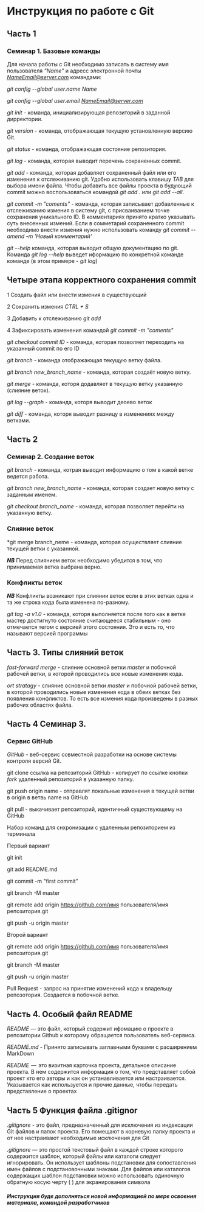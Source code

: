 # Инструкция по работе с Git

## Часть 1

### Семинар 1. Базовые команды

Для начала работы с Git  необходимо записать в систему имя пользователя *"Name"* и адресс электронной почты *NameEmail@server.com* командами:

*git config --global user.name Name* 

*git config --global user.email NameEmail@server.com*

*git init* - команда, инициализирующая репозиторий в заданной дирректории.

*git version* - команда, отображающая текущую установленную версию Git.

*git status* - команда, отображающая состояние репозитория.

*git log* - команда, которая выводит перечень сохраненных commit.

*git add* - команда, которая добавляет сохраненный файл или его изменения к отслеживанию git. Удобно использовать клавишу _TAB_ для выбора имени файла. Чтобы добавить все файлы проекта в  будующий commit можно воспользоваться командой *git add .* или *git add --all*.

*git commit -m "coments"* - команда, которая записывает добавленные к отслеживанию измения в систему git, с присваиванием точке сохранения уникального ID. В комментариях принято кратко указывать суть внесенных измений. Если в сомметарий сохраненного commit необходимо внести измения нужно использовать команду *git commit --amend -m 'Новый комментарий'*

*git --help* команда, которая выводит общую документацию по git. Команда *git log --help* выведет иформацию по конкретной команде команде (в этом примере - *git log*)

## Четыре этапа корректного сохранения commit
1 Создать файл или внести измения в существующий

2 Сохранить измения *CTRL + S*

3 Добавить к отслеживанию *git add*

4 Зафиксировать изменения командой *git commit -m 
"coments"*


*git checkout commit ID* - команда, которая позволяет переходить на указанный commit по его ID

*git branch* - команда отображающая текущую ветку файла.

*git branch new_branch_name* - команда, которая создаёт новую ветку.

*git merge* - команда, которя додавляет в текущую ветку указанную (слияние веток).

*git log --graph* - команда, которя выводит деоево веток

*git diff* - команда, которя выводит разницу в изменениях между  ветками.


## Часть 2

### Семинар 2. Создание веток

*git branch* - команда, котрая выводит информацию о том в какой ветке ведется работа.

*git branch new_branch_name* - команда, которая создает новую ветку с заданным именем.

*git checkout branch_name* - команда, которая позволяет перейти на указанную ветку.

### Слияние веток

*git merge branch_neme - команда, которая осуществляет слияние текущей ветки с указанной.

__*NB*__ Перед слиянием веток необходимо убедится в том, что принимаемая ветка выбрана верно.

### Конфликты веток

__*NB*__ Конфликты возникают при слиянии веток если в этих ветках одна и та же строка кода была изменена по-разному.

*git tag -a v1.0* - команда, которя выполняется после того как в  ветке мастер достигнуто состояние считающееся стабильным - оно отмечается тегом с версией этого состояния. Это и есть то, что называют версией программы

## Часть 3. Типы слияний веток

*fast-forward merge* - слияние основной ветки _master_ и побочной рабочей ветки, в которой проводились все новые изменения кода.

*ort stratagy* - слияние основной ветки _master_ и побочной рабочей ветки, в которой проводились новые изменения кода в обеих ветках без появления конфликтов. То есть все измения кода произведены в разных рабочих областях файла.

## Часть 4 Семинар 3.

###  Сервис GitHub

 *GitHub* - веб-сервис совместной разработки на основе системы контроля версий Git.

git clone ссылка на  репозиторий GitHub - копирует по ссылке кнопки *fork* удаленный репозиторий в указанную папку. 

 git push origin name - отправлят локальные изменения в текущей ветви в origin в ветвь name на GitHub

 git pull - выкачивает репозиторий, идентичный существующему на GitHub

 Набор команд для снхронизации с удаленным репозиторием из терминала

Первый вариант

git init

git add README.md

git commit -m "first commit"

git branch -M master

git remote add origin https://github.com/имя пользователя/имя репозитория.git

git push -u origin master

Второй вариант

git remote add origin https://github.com/имя пользователя/имя репозитория.git

git branch -M master

git push -u origin master


Pull Request - запрос на принятие изменений кода к владельцу репозотория. Создается в побочной ветке.

## Часть 4. Особый файл README

*README* — это файл, который содержит ифомацию о проекте в репозитории Github к которому обращается пользователь веб-сервиса.

*README.md* - Принято записывать заглавными буквами с расширением MarkDown

*README*  —  это визитная карточка проекта, детальное описание проекта. В нем содержится информация о том, что представляет собой проект кто его авторы и как он устанавливается или настраивается. Указывается как используется и прочие данные, чтобы передать представление о проектах

## Часть 5 Функция файла .gitignor

*.gitignore* - это файл, предназначенный для исключения из индексации Git файлов и папок проекта. Его помещают в корневую папку проекта и от нее настраивают необходимые исключения для Git

*.gitignore* — это простой текстовый файл в каждой строке которого содержится шаблон, который файлы или каталоги следует игнорировать. Он использует шаблоны подстановки для сопоставления имен файлов с подстановочными знаками. Для файлов или каталогов содержащих шаблон подстановки можно использовать одиночную обратную косую черту ( ) для экранирования символа

##### _Инструкция буде дополняться новой информацией по мере освоения материала, командой разработчиков_
